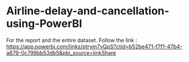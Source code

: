 # Airline-delay-and-cancellation-using-PowerBI


For the report and the entire dataset.
Follow the link : https://app.powerbi.com/links/ptrym7vQpS?ctid=b52be471-f7f1-47b4-a879-0c799bb53db5&pbi_source=linkShare
